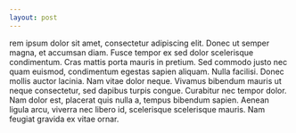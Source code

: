```yaml
---
layout: post
---
```


rem ipsum dolor sit amet, consectetur adipiscing elit. Donec ut semper magna, et accumsan diam. Fusce tempor ex sed dolor scelerisque condimentum. Cras mattis porta mauris in pretium. Sed commodo justo nec quam euismod, condimentum egestas sapien aliquam. Nulla facilisi. Donec mollis auctor lacinia. Nam vitae dolor neque. Vivamus bibendum mauris ut neque consectetur, sed dapibus turpis congue. Curabitur nec tempor dolor. Nam dolor est, placerat quis nulla a, tempus bibendum sapien. Aenean ligula arcu, viverra nec libero id, scelerisque scelerisque mauris. Nam feugiat gravida ex vitae ornar.
